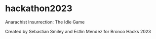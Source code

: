 # hackathon2023

Anarachist Insurrection: The Idle Game

Created by Sebastian Smiley and Estlin Mendez for Bronco Hacks 2023


